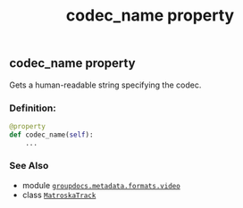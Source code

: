 ﻿---
title: codec_name property
second_title: GroupDocs.Metadata for Python via .NET API References
description: 
type: docs
url: /python-net/groupdocs.metadata.formats.video/matroskatrack/codec_name/
is_root: false
weight: 110
---

## codec_name property


Gets a human-readable string specifying the codec.
### Definition:
```python
@property
def codec_name(self):
    ...
```

### See Also
* module [`groupdocs.metadata.formats.video`](../../)
* class [`MatroskaTrack`](/metadata/python-net/groupdocs.metadata.formats.video/matroskatrack)
